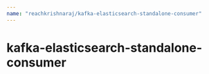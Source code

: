 ```yaml
---
name: "reachkrishnaraj/kafka-elasticsearch-standalone-consumer"
---
```

# kafka-elasticsearch-standalone-consumer
